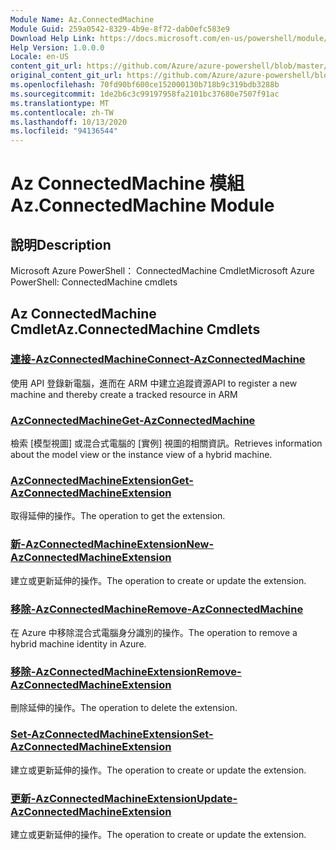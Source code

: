 ```yaml
---
Module Name: Az.ConnectedMachine
Module Guid: 259a0542-8329-4b9e-8f72-dab0efc583e9
Download Help Link: https://docs.microsoft.com/en-us/powershell/module/az.connectedmachine
Help Version: 1.0.0.0
Locale: en-US
content_git_url: https://github.com/Azure/azure-powershell/blob/master/src/ConnectedMachine/help/Az.ConnectedMachine.md
original_content_git_url: https://github.com/Azure/azure-powershell/blob/master/src/ConnectedMachine/help/Az.ConnectedMachine.md
ms.openlocfilehash: 70fd90bf600ce152000130b718b9c319bdb3288b
ms.sourcegitcommit: 1de2b6c3c99197958fa2101bc37680e7507f91ac
ms.translationtype: MT
ms.contentlocale: zh-TW
ms.lasthandoff: 10/13/2020
ms.locfileid: "94136544"
---
```

# <span data-ttu-id="7f44d-101">Az ConnectedMachine 模組</span><span class="sxs-lookup"><span data-stu-id="7f44d-101">Az.ConnectedMachine Module</span></span>
## <span data-ttu-id="7f44d-102">說明</span><span class="sxs-lookup"><span data-stu-id="7f44d-102">Description</span></span>
<span data-ttu-id="7f44d-103">Microsoft Azure PowerShell： ConnectedMachine Cmdlet</span><span class="sxs-lookup"><span data-stu-id="7f44d-103">Microsoft Azure PowerShell: ConnectedMachine cmdlets</span></span>

## <span data-ttu-id="7f44d-104">Az ConnectedMachine Cmdlet</span><span class="sxs-lookup"><span data-stu-id="7f44d-104">Az.ConnectedMachine Cmdlets</span></span>
### [<span data-ttu-id="7f44d-105">連接-AzConnectedMachine</span><span class="sxs-lookup"><span data-stu-id="7f44d-105">Connect-AzConnectedMachine</span></span>](Connect-AzConnectedMachine.md)
<span data-ttu-id="7f44d-106">使用 API 登錄新電腦，進而在 ARM 中建立追蹤資源</span><span class="sxs-lookup"><span data-stu-id="7f44d-106">API to register a new machine and thereby create a tracked resource in ARM</span></span>

### [<span data-ttu-id="7f44d-107">AzConnectedMachine</span><span class="sxs-lookup"><span data-stu-id="7f44d-107">Get-AzConnectedMachine</span></span>](Get-AzConnectedMachine.md)
<span data-ttu-id="7f44d-108">檢索 [模型視圖] 或混合式電腦的 [實例] 視圖的相關資訊。</span><span class="sxs-lookup"><span data-stu-id="7f44d-108">Retrieves information about the model view or the instance view of a hybrid machine.</span></span>

### [<span data-ttu-id="7f44d-109">AzConnectedMachineExtension</span><span class="sxs-lookup"><span data-stu-id="7f44d-109">Get-AzConnectedMachineExtension</span></span>](Get-AzConnectedMachineExtension.md)
<span data-ttu-id="7f44d-110">取得延伸的操作。</span><span class="sxs-lookup"><span data-stu-id="7f44d-110">The operation to get the extension.</span></span>

### [<span data-ttu-id="7f44d-111">新-AzConnectedMachineExtension</span><span class="sxs-lookup"><span data-stu-id="7f44d-111">New-AzConnectedMachineExtension</span></span>](New-AzConnectedMachineExtension.md)
<span data-ttu-id="7f44d-112">建立或更新延伸的操作。</span><span class="sxs-lookup"><span data-stu-id="7f44d-112">The operation to create or update the extension.</span></span>

### [<span data-ttu-id="7f44d-113">移除-AzConnectedMachine</span><span class="sxs-lookup"><span data-stu-id="7f44d-113">Remove-AzConnectedMachine</span></span>](Remove-AzConnectedMachine.md)
<span data-ttu-id="7f44d-114">在 Azure 中移除混合式電腦身分識別的操作。</span><span class="sxs-lookup"><span data-stu-id="7f44d-114">The operation to remove a hybrid machine identity in Azure.</span></span>

### [<span data-ttu-id="7f44d-115">移除-AzConnectedMachineExtension</span><span class="sxs-lookup"><span data-stu-id="7f44d-115">Remove-AzConnectedMachineExtension</span></span>](Remove-AzConnectedMachineExtension.md)
<span data-ttu-id="7f44d-116">刪除延伸的操作。</span><span class="sxs-lookup"><span data-stu-id="7f44d-116">The operation to delete the extension.</span></span>

### [<span data-ttu-id="7f44d-117">Set-AzConnectedMachineExtension</span><span class="sxs-lookup"><span data-stu-id="7f44d-117">Set-AzConnectedMachineExtension</span></span>](Set-AzConnectedMachineExtension.md)
<span data-ttu-id="7f44d-118">建立或更新延伸的操作。</span><span class="sxs-lookup"><span data-stu-id="7f44d-118">The operation to create or update the extension.</span></span>

### [<span data-ttu-id="7f44d-119">更新-AzConnectedMachineExtension</span><span class="sxs-lookup"><span data-stu-id="7f44d-119">Update-AzConnectedMachineExtension</span></span>](Update-AzConnectedMachineExtension.md)
<span data-ttu-id="7f44d-120">建立或更新延伸的操作。</span><span class="sxs-lookup"><span data-stu-id="7f44d-120">The operation to create or update the extension.</span></span>


